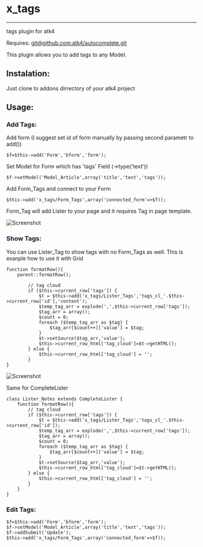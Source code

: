 # x_tags

* * *

tags plugin for atk4

Requires: 
[git@github.com:atk4/autocomplete.git](https://github.com/atk4/autocomplete)

This plugin allows you to add tags to any Model. 

## Instalation:

Just clone to addons dirrectory of your atk4 project

## Usage:

### Add Tags:

Add form (I suggest set id of form manually by passing second parametr to add())

    $f=$this->add('Form','bform','form');
    
Set Model for Form which has 'tags' Field (->type('text'))

    $f->setModel('Model_Article',array('title','text','tags'));
    
Add Form_Tags and connect to your Form

    $this->add('x_tags/Form_Tags',array('connected_form'=>$f));
    
Form_Tag will add Lister to your page and it requires <?$tags_lister?> Tag in page template.

![Screenshot](https://raw.github.com/rvadym/x_tags/master/docs/add.png)


### Show Tags:

You can use Lister_Tag to show tags with no Form_Tags as well. 
This is exanple how to use it with Grid

    
    function formatRow(){
        parent::formatRow();

            // tag cloud
            if ($this->current_row['tags']) {
                $t = $this->add('x_tags/Lister_Tags','tags_cl_'.$this->current_row['id'],'content');
                $temp_tag_arr = explode(',',$this->current_row['tags']);
                $tag_arr = array();
                $count = 0;
                foreach ($temp_tag_arr as $tag) {
                    $tag_arr[$count++]['value'] = $tag;
                }
                $t->setSource($tag_arr,'value');
                $this->current_row_html['tag_cloud']=$t->getHTML();
            } else {
                $this->current_row_html['tag_cloud'] = '';
            }
    }
    
    
![Screenshot](https://raw.github.com/rvadym/x_tags/master/docs/show.png)
    
Same for CompleteLister
    
    class Lister_Notes extends CompleteLister {
        function formatRow(){
            // tag cloud
            if ($this->current_row['tags']) {
                $t = $this->add('x_tags/Lister_Tags','tags_cl_'.$this->current_row['id']);
                $temp_tag_arr = explode(',',$this->current_row['tags']);
                $tag_arr = array();
                $count = 0;
                foreach ($temp_tag_arr as $tag) {
                    $tag_arr[$count++]['value'] = $tag;
                }
                $t->setSource($tag_arr,'value');
                $this->current_row_html['tag_cloud']=$t->getHTML();
            } else {
                $this->current_row_html['tag_cloud'] = '';
            }
        }
    }
    
### Edit Tags:

    
    $f=$this->add('Form','bform','form');    
    $f->setModel('Model_Article',array('title','text','tags'));    
    $f->addSubmit('Update');
    $this->add('x_tags/Form_Tags',array('connected_form'=>$f));
